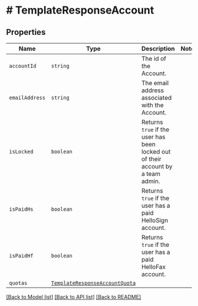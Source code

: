 # # TemplateResponseAccount



## Properties

Name | Type | Description | Notes
------------ | ------------- | ------------- | -------------
| `accountId` | ```string``` |  The id of the Account.  |  |
| `emailAddress` | ```string``` |  The email address associated with the Account.  |  |
| `isLocked` | ```boolean``` |  Returns `true` if the user has been locked out of their account by a team admin.  |  |
| `isPaidHs` | ```boolean``` |  Returns `true` if the user has a paid HelloSign account.  |  |
| `isPaidHf` | ```boolean``` |  Returns `true` if the user has a paid HelloFax account.  |  |
| `quotas` | [```TemplateResponseAccountQuota```](TemplateResponseAccountQuota.md) |    |  |

[[Back to Model list]](../../README.md#models) [[Back to API list]](../../README.md#endpoints) [[Back to README]](../../README.md)
